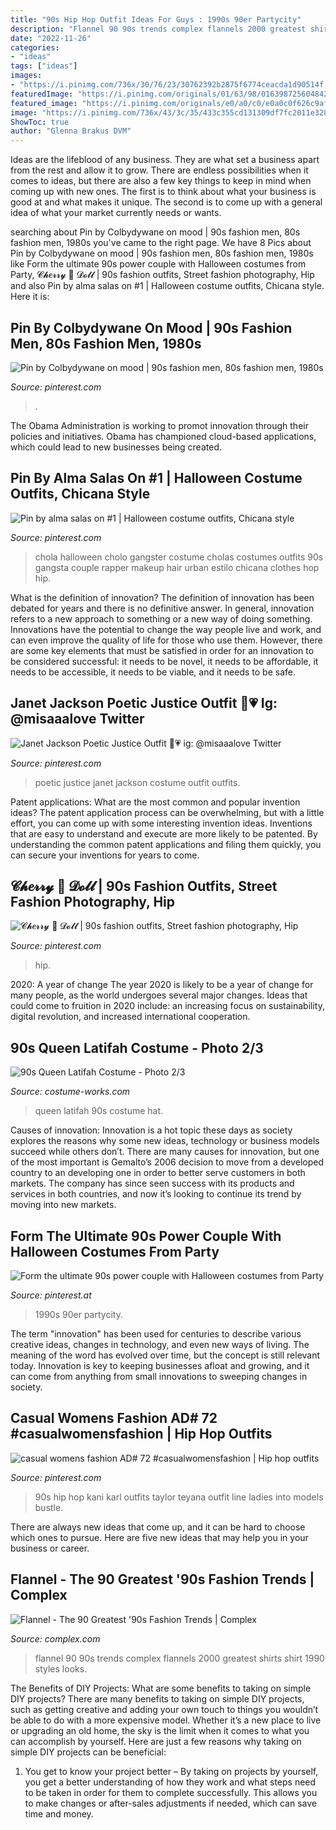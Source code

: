 ```yaml
---
title: "90s Hip Hop Outfit Ideas For Guys : 1990s 90er Partycity"
description: "Flannel 90 90s trends complex flannels 2000 greatest shirts shirt 1990 styles looks"
date: "2022-11-26"
categories:
- "ideas"
tags: ["ideas"]
images:
- "https://i.pinimg.com/736x/30/76/23/30762392b2875f6774ceacda1d90514f.jpg"
featuredImage: "https://i.pinimg.com/originals/01/63/98/016398725604842581234c0ce57f7c70.jpg"
featured_image: "https://i.pinimg.com/originals/e0/a0/c0/e0a0c0f626c9af4e17d5e4c5aaf7ac39.jpg"
image: "https://i.pinimg.com/736x/43/3c/35/433c355cd131309df7fc2011e32883cd.jpg"
ShowToc: true
author: "Glenna Brakus DVM"
---
```



Ideas are the lifeblood of any business. They are what set a business apart from the rest and allow it to grow. There are endless possibilities when it comes to ideas, but there are also a few key things to keep in mind when coming up with new ones. The first is to think about what your business is good at and what makes it unique. The second is to come up with a general idea of what your market currently needs or wants.

	

		
searching about Pin by Colbydywane on mood | 90s fashion men, 80s fashion men, 1980s you've came to the right page. We have 8 Pics about Pin by Colbydywane on mood | 90s fashion men, 80s fashion men, 1980s like Form the ultimate 90s power couple with Halloween costumes from Party, 𝓒𝓱𝒆𝓻𝓻𝔂 🎀 𝓓𝓸𝓵𝓵 | 90s fashion outfits, Street fashion photography, Hip and also Pin by alma salas on #1️ | Halloween costume outfits, Chicana style. Here it is:
		
    
## Pin By Colbydywane On Mood | 90s Fashion Men, 80s Fashion Men, 1980s

<img loading=lazy src="https://i.pinimg.com/736x/98/f0/5b/98f05be1803070100d228e12a6ee6607.jpg" onerror="this.onerror=null;this.src='https://tse3.mm.bing.net/th?id=OIP.j6j4kKq1Sq_M7wIDVseZ7AHaKj&amp;pid=15.1';" alt="Pin by Colbydywane on mood | 90s fashion men, 80s fashion men, 1980s">

_Source: pinterest.com_

>. 

	

The Obama Administration is working to promot innovation through their policies and initiatives. Obama has championed cloud-based applications, which could lead to new businesses being created.

    
## Pin By Alma Salas On #1️ | Halloween Costume Outfits, Chicana Style

<img loading=lazy src="https://i.pinimg.com/736x/43/3c/35/433c355cd131309df7fc2011e32883cd.jpg" onerror="this.onerror=null;this.src='https://tse2.mm.bing.net/th?id=OIP.qcGHVl_RTS62Ywx-pMDp5wHaNL&amp;pid=15.1';" alt="Pin by alma salas on #1️ | Halloween costume outfits, Chicana style">

_Source: pinterest.com_

>chola halloween cholo gangster costume cholas costumes outfits 90s gangsta couple rapper makeup hair urban estilo chicana clothes hop hip. 

	

What is the definition of innovation?
The definition of innovation has been debated for years and there is no definitive answer. In general, innovation refers to a new approach to something or a new way of doing something. Innovations have the potential to change the way people live and work, and can even improve the quality of life for those who use them. However, there are some key elements that must be satisfied in order for an innovation to be considered successful: it needs to be novel, it needs to be affordable, it needs to be accessible, it needs to be viable, and it needs to be safe.

    
## Janet Jackson Poetic Justice Outfit 🏾💗 Ig: @misaaalove Twitter

<img loading=lazy src="https://i.pinimg.com/736x/30/76/23/30762392b2875f6774ceacda1d90514f.jpg" onerror="this.onerror=null;this.src='https://tse2.mm.bing.net/th?id=OIP.S93i9AO_CfGckCxKVOJfeAHaHa&amp;pid=15.1';" alt="Janet Jackson Poetic Justice Outfit 🏾💗 ig: @misaaalove Twitter">

_Source: pinterest.com_

>poetic justice janet jackson costume outfit outfits. 

	

Patent applications: What are the most common and popular invention ideas?
The patent application process can be overwhelming, but with a little effort, you can come up with some interesting invention ideas. Inventions that are easy to understand and execute are more likely to be patented. By understanding the common patent applications and filing them quickly, you can secure your inventions for years to come.

    
## 𝓒𝓱𝒆𝓻𝓻𝔂 🎀 𝓓𝓸𝓵𝓵 | 90s Fashion Outfits, Street Fashion Photography, Hip

<img loading=lazy src="https://i.pinimg.com/originals/e0/a0/c0/e0a0c0f626c9af4e17d5e4c5aaf7ac39.jpg" onerror="this.onerror=null;this.src='https://tse4.mm.bing.net/th?id=OIP.hGnl7CxoNARuuBLx1MCePAHaJM&amp;pid=15.1';" alt="𝓒𝓱𝒆𝓻𝓻𝔂 🎀 𝓓𝓸𝓵𝓵 | 90s fashion outfits, Street fashion photography, Hip">

_Source: pinterest.com_

>hip. 

	

2020: A year of change
The year 2020 is likely to be a year of change for many people, as the world undergoes several major changes. Ideas that could come to fruition in 2020 include: an increasing focus on sustainability, digital revolution, and increased international cooperation.

    
## 90s Queen Latifah Costume - Photo 2/3

<img loading=lazy src="https://photos.costume-works.com/full/90s_queen_latifah1.jpg" onerror="this.onerror=null;this.src='https://tse3.mm.bing.net/th?id=OIP.CJ0H9a1IK177mp0bFZJdyAHaNK&amp;pid=15.1';" alt="90s Queen Latifah Costume - Photo 2/3">

_Source: costume-works.com_

>queen latifah 90s costume hat. 

	

Causes of innovation:
Innovation is a hot topic these days as society explores the reasons why some new ideas, technology or business models succeed while others don’t. There are many causes for innovation, but one of the most important is Gemalto’s 2006 decision to move from a developed country to an developing one in order to better serve customers in both markets. The company has since seen success with its products and services in both countries, and now it’s looking to continue its trend by moving into new markets.

    
## Form The Ultimate 90s Power Couple With Halloween Costumes From Party

<img loading=lazy src="https://i.pinimg.com/736x/32/6f/ef/326fef94dbbabf728a1dd8fe8221bacc--hip-hop-costumes-s-costume.jpg" onerror="this.onerror=null;this.src='https://tse2.mm.bing.net/th?id=OIP.nVn1euiHfA8HJHxHuXIIhAHaMB&amp;pid=15.1';" alt="Form the ultimate 90s power couple with Halloween costumes from Party">

_Source: pinterest.at_

>1990s 90er partycity. 

	

The term "innovation" has been used for centuries to describe various creative ideas, changes in technology, and even new ways of living. The meaning of the word has evolved over time, but the concept is still relevant today. Innovation is key to keeping businesses afloat and growing, and it can come from anything from small innovations to sweeping changes in society.

    
## Casual Womens Fashion AD# 72 #casualwomensfashion | Hip Hop Outfits

<img loading=lazy src="https://i.pinimg.com/originals/01/63/98/016398725604842581234c0ce57f7c70.jpg" onerror="this.onerror=null;this.src='https://tse3.mm.bing.net/th?id=OIP.sfSOTyzEWyPAdE_AmS0ZtQHaL-&amp;pid=15.1';" alt="casual womens fashion AD# 72 #casualwomensfashion | Hip hop outfits">

_Source: pinterest.com_

>90s hip hop kani karl outfits taylor teyana outfit line ladies into models bustle. 

	

There are always new ideas that come up, and it can be hard to choose which ones to pursue. Here are five new ideas that may help you in your business or career.

    
## Flannel - The 90 Greatest &#039;90s Fashion Trends | Complex

<img loading=lazy src="http://images.complex.com/complex/image/upload/t_article_image/zkt530ujcn3g7wfasdrm.jpg" onerror="this.onerror=null;this.src='https://tse2.mm.bing.net/th?id=OIP.Ka-RL4u1nRem865Eiv2T_wHaEx&amp;pid=15.1';" alt="Flannel - The 90 Greatest &#039;90s Fashion Trends | Complex">

_Source: complex.com_

>flannel 90 90s trends complex flannels 2000 greatest shirts shirt 1990 styles looks. 

	

The Benefits of DIY Projects: What are some benefits to taking on simple DIY projects?
There are many benefits to taking on simple DIY projects, such as getting creative and adding your own touch to things you wouldn’t be able to do with a more expensive model. Whether it’s a new place to live or upgrading an old home, the sky is the limit when it comes to what you can accomplish by yourself. Here are just a few reasons why taking on simple DIY projects can be beneficial: 
1. You get to know your project better – By taking on projects by yourself, you get a better understanding of how they work and what steps need to be taken in order for them to complete successfully. This allows you to make changes or after-sales adjustments if needed, which can save time and money. 


